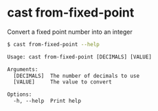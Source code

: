 # cast from-fixed-point

Convert a fixed point number into an integer

```bash
$ cast from-fixed-point --help
```

```txt
Usage: cast from-fixed-point [DECIMALS] [VALUE]

Arguments:
  [DECIMALS]  The number of decimals to use
  [VALUE]     The value to convert

Options:
  -h, --help  Print help
```
